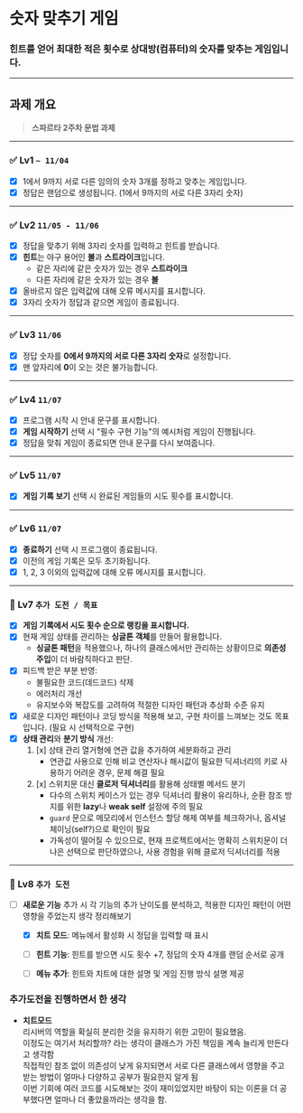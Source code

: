 # 숫자 맞추기 게임

### **힌트를 얻어 최대한 적은 횟수로 상대방(컴퓨터)의 숫자를 맞추는 게임입니다.**

---

## 과제 개요
> **스파르타 2주차 문법 과제**

---

### ✅ Lv1 `~ 11/04`
- [x] 1에서 9까지 서로 다른 임의의 숫자 3개를 정하고 맞추는 게임입니다.
- [x] 정답은 랜덤으로 생성됩니다. (1에서 9까지의 서로 다른 3자리 숫자)

---

### ✅ Lv2 `11/05 - 11/06`
- [x] 정답을 맞추기 위해 3자리 숫자를 입력하고 힌트를 받습니다.
- [x] **힌트**는 야구 용어인 **볼**과 **스트라이크**입니다.
  - 같은 자리에 같은 숫자가 있는 경우 **스트라이크**  
  - 다른 자리에 같은 숫자가 있는 경우 **볼**
- [x] 올바르지 않은 입력값에 대해 오류 메시지를 표시합니다.
- [x] 3자리 숫자가 정답과 같으면 게임이 종료됩니다.

---

### ✅ Lv3 `11/06`
- [x] 정답 숫자를 **0에서 9까지의 서로 다른 3자리 숫자**로 설정합니다.
- [x] 맨 앞자리에 **0**이 오는 것은 불가능합니다.

---

### ✅ Lv4 `11/07`
- [x] 프로그램 시작 시 안내 문구를 표시합니다.
- [x] **게임 시작하기** 선택 시 "필수 구현 기능"의 예시처럼 게임이 진행됩니다.
- [x] 정답을 맞춰 게임이 종료되면 안내 문구를 다시 보여줍니다.

---

### ✅ Lv5 `11/07`
- [x] **게임 기록 보기** 선택 시 완료된 게임들의 시도 횟수를 표시합니다.

---

### ✅ Lv6 `11/07`
- [x] **종료하기** 선택 시 프로그램이 종료됩니다.
- [x] 이전의 게임 기록은 모두 초기화됩니다.
- [x] 1, 2, 3 이외의 입력값에 대해 오류 메시지를 표시합니다.

---

### 🎯 Lv7 `추가 도전 / 목표`
- [x] **게임 기록에서 시도 횟수 순으로 랭킹을 표시합니다.**
- [x] 현재 게임 상태를 관리하는 **싱글톤 객체**를 만들어 활용합니다.
  - **싱글톤 패턴**을 적용했으나, 하나의 클래스에서만 관리하는 상황이므로 **의존성 주입**이 더 바람직하다고 판단.
- [x] 피드백 받은 부분 반영:
  - 불필요한 코드(데드코드) 삭제
  - 에러처리 개선
  - 유지보수와 복잡도를 고려하여 적절한 디자인 패턴과 추상화 수준 유지
- [x] 새로운 디자인 패턴이나 코딩 방식을 적용해 보고, 구현 차이를 느껴보는 것도 목표입니다. (필요 시 선택적으로 구현)
- [x] **상태 관리**와 **분기 방식** 개선:
  1. [x] 상태 관리 열거형에 연관 값을 추가하여 세분화하고 관리
     - 연관값 사용으로 인해 비교 연산자나 해시값이 필요한 딕셔너리의 키로 사용하기 어려운 경우, 문제 해결 필요
  2. [x] 스위치문 대신 **클로저 딕셔너리**를 활용해 상태별 메서드 분기
     - 다수의 스위치 케이스가 있는 경우 딕셔너리 활용이 유리하나, 순환 참조 방지를 위한 **lazy**나 **weak self** 설정에 주의 필요
     - `guard` 문으로 메모리에서 인스턴스 할당 해제 여부를 체크하거나, 옵셔널 체이닝(self?)으로 확인이 필요
     -  가독성이 떨어질 수 있으므로, 현재 프로젝트에서는 명확히 스위치문이 더 나은 선택으로 판단하였으나, 사용 경험을 위해 클로저 딕셔너리를 적용

---

### 🚀 Lv8 `추가 도전`
- [ ] **새로운 기능** 추가 시 각 기능의 추가 난이도를 분석하고, 적용한 디자인 패턴이 어떤 영향을 주었는지 생각 정리해보기
  - [x] **치트 모드**: 메뉴에서 활성화 시 정답을 입력할 때 표시  
  - [ ] **힌트 기능**: 힌트를 받으면 시도 횟수 +7, 정답의 숫자 4개를 랜덤 순서로 공개
  - [ ] **메뉴 추가**: 힌트와 치트에 대한 설명 및 게임 진행 방식 설명 제공


### 추가도전을 진행하면서 한 생각
  - **치트모드**  
리시버의 역할을 확실히 분리한 것을 유지하기 위한 고민이 필요했음.  
이정도는 여기서 처리할까? 라는 생각이 클래스가 가진 책임을 계속 늘리게 만든다고 생각함  
직접적인 참조 없이 의존성이 낮게 유지되면서 서로 다른 클래스에서 영향을 주고 받는 방법이 얼마나 다양하고 공부가 필요한지 알게 됨  
이번 기회에 여러 코드를 시도해보는 것이 재미있었지만 바탕이 되는 이론을 더 공부했다면 얼마나 더 좋았을까라는 생각을 함.  
